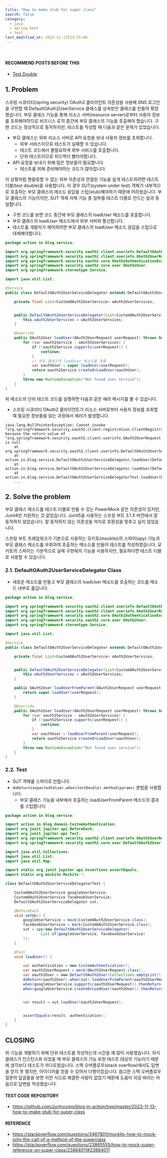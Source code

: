 ```yaml
---
title: "How to make stub for super class"
search: false
category:
  - java
  - spring-boot
  - test
last_modified_at: 2023-11-13T23:55:00
---
```


<br/>

#### RECOMMEND POSTS BEFORE THIS

- [Test Double][test-double-link]

## 1. Problem

스프링 시큐리티(spring security) OAuth2 클라이언트 의존성을 사용해 SNS 로그인을 구현할 때 DefaultOAuth2UserService 클래스를 상속받은 클래스를 만들어 확장했습니다. 부모 클래스 기능을 통해 리소스 서버(resource server)로부터 사용자 정보를 조회해야하므로 비즈니스 로직 중간에 부모 클래스의 기능을 호출해야 했습니다. 구현 코드는 정상적으로 동작하지만, 테스트를 작성할 때 다음과 같은 문제가 있었습니다. 

- 부모 클래스는 외부 리소스 서버로 API 요청을 보내 사용자 정보를 조회합니다.
    - 외부 서비스이므로 테스트가 실패할 수 있습니다.
    - 테스트 코드에서 불필요하게 외부 서비스를 호출합니다. 
    - 단위 테스트이므로 피드백이 빨라야합니다.
- API 요청을 보내기 위해 많은 정보들이 필요합니다.
    - 테스트를 위해 준비해야하는 코드가 많아집니다.

이 상황처럼 핸들링할 수 없는 외부 의존성과 연결된 기능을 쉽게 테스트하려면 테스트 더블(test double)을 사용합니다. 이 경우 SUT(system under test) 객체가 내부적으로 호출하는 부모 클래스의 메소드 응답을 스텁(stub)해야하기 때문에 어려웠습니다. 부모 클래스의 기능이지만, SUT 객체 자체 기능 중 일부를 테스트 더블로 만드는 일과 동일합니다. 

- 구현 코드를 보면 코드 중간에 부모 클래스의 loadUser 메소드를 호출합니다. 
- 부모 클래스의 loadUser 메소드에서 외부 서버와 통신합니다. 
- 테스트를 개발자가 제어하려면 부모 클래스의 loadUser 메소드 응답을 스텁으로 대체해야합니다.

```java
package action.in.blog.service;

import org.springframework.security.oauth2.client.userinfo.DefaultOAuth2UserService;
import org.springframework.security.oauth2.client.userinfo.OAuth2UserRequest;
import org.springframework.security.oauth2.core.OAuth2AuthenticationException;
import org.springframework.security.oauth2.core.user.OAuth2User;
import org.springframework.stereotype.Service;

import java.util.List;

@Service
public class DefaultOAuth2UserServiceDelegator extends DefaultOAuth2UserService {

    private final List<CustomOAuth2UserService> oAuth2UserServices;


    public DefaultOAuth2UserServiceDelegator(List<CustomOAuth2UserService> oAuth2UserServices) {
        this.oAuth2UserServices = oAuth2UserServices;
    }

    @Override
    public OAuth2User loadUser(OAuth2UserRequest userRequest) throws OAuth2AuthenticationException {
        for (var oauth2Service : oAuth2UserServices) {
            if (!oauth2Service.supports(userRequest)) {
                continue;
            }
            // 부모 클래스의 loadUser 메소드를 호출
            var oauthUser = super.loadUser(userRequest);
            return oauth2Service.createOrLoadUser(oauthUser);
        }
        throw new RuntimeException("Not found user service");
    }
}
```

위 메소드의 단위 테스트 코드를 실행하면 다음과 같은 에러 메시지를 볼 수 있습니다. 

- 스프링 시큐리티 OAuth2 클라이언트가 리소스 서버로부터 사용자 정보를 조회할 때 필요한 정보들을 읽는 과정에서 에러가 발생합니다.

```
java.lang.NullPointerException: Cannot invoke "org.springframework.security.oauth2.client.registration.ClientRegistration.getProviderDetails()" because the return value of "org.springframework.security.oauth2.client.userinfo.OAuth2UserRequest.getClientRegistration()" is null
	at org.springframework.security.oauth2.client.userinfo.DefaultOAuth2UserService.loadUser(DefaultOAuth2UserService.java:91)
	at action.in.blog.service.DefaultOAuth2UserServiceDelegator.loadUser(DefaultOAuth2UserServiceDelegator.java:31)
	at action.in.blog.service.DefaultOAuth2UserServiceDelegator.loadUser(DefaultOAuth2UserServiceDelegator.java:27)
	at action.in.blog.service.DefaultOAuth2UserServiceDelegatorTest.loadUser(DefaultOAuth2UserServiceDelegatorTest.java:42)
    ...
```

## 2. Solve the problem 

부모 클래스 메소드를 테스트 더블로 만들 수 있는 PowerMock 같은 의존성이 있지만, Junit4만 지원하는 것 같았습니다. Junit5을 사용하는 스프링 부트 3.1.X 버전에서 잘 동작하지 않았습니다. 잘 동작하지 않는 의존성을 억지로 호환성을 맞추고 싶지 않았습니다. 

스프링 부트 프레임워크가 기본으로 사용하는 모키토(mockito)의 스파이(spy) 기능과 부모 클래스 메소드를 우회하여 호출하는 메소드를 만들어 테스트를 작성하였습니다. 모키토의 스파이는 기본적으로 실제 구현체의 기능을 사용하지만, 필요하다면 테스트 더블로 사용할 수 있습니다. 

### 2.1. DefaultOAuth2UserServiceDelegator Class

- 새로운 메소드를 만들고 부모 클래스의 loadUser 메소드를 호출하는 코드를 메소드 내부로 옮깁니다.

```java
package action.in.blog.service;

import org.springframework.security.oauth2.client.userinfo.DefaultOAuth2UserService;
import org.springframework.security.oauth2.client.userinfo.OAuth2UserRequest;
import org.springframework.security.oauth2.core.OAuth2AuthenticationException;
import org.springframework.security.oauth2.core.user.OAuth2User;
import org.springframework.stereotype.Service;

import java.util.List;

@Service
public class DefaultOAuth2UserServiceDelegator extends DefaultOAuth2UserService {

    private final List<CustomOAuth2UserService> oAuth2UserServices;


    public DefaultOAuth2UserServiceDelegator(List<CustomOAuth2UserService> oAuth2UserServices) {
        this.oAuth2UserServices = oAuth2UserServices;
    }

    public OAuth2User loadUserFromParent(OAuth2UserRequest userRequest) {
        return super.loadUser(userRequest);
    }

    @Override
    public OAuth2User loadUser(OAuth2UserRequest userRequest) throws OAuth2AuthenticationException {
        for (var oauth2Service : oAuth2UserServices) {
            if (!oauth2Service.supports(userRequest)) {
                continue;
            }
            var oauthUser = loadUserFromParent(userRequest);
            return oauth2Service.createOrLoadUser(oauthUser);
        }
        throw new RuntimeException("Not found user service");
    }
}
```

### 2.2. Test

- SUT 객체를 스파이로 만듭니다.
- `doReturn(expectedValue).when(testDouble).method(params)` 문법을 사용합니다. 
    - 부모 클래스 기능을 내부에서 호출하는 loadUserFromParent 메소드의 결과를 스텁합니다.

```java
package action.in.blog.service;

import action.in.blog.domain.CustomAuthentication;
import org.junit.jupiter.api.BeforeEach;
import org.junit.jupiter.api.Test;
import org.springframework.security.oauth2.client.userinfo.OAuth2UserRequest;
import org.springframework.security.oauth2.core.user.DefaultOAuth2User;

import java.util.Collections;
import java.util.List;
import java.util.Map;

import static org.junit.jupiter.api.Assertions.assertEquals;
import static org.mockito.Mockito.*;

class DefaultOAuth2UserServiceDelegatorTest {

    CustomOAuth2UserService googleUserService;
    CustomOAuth2UserService facebookUserService;
    DefaultOAuth2UserServiceDelegator sut;

    @BeforeEach
    void setUp() {
        googleUserService = mock(CustomOAuth2UserService.class);
        facebookUserService = mock(CustomOAuth2UserService.class);
        sut = spy(new DefaultOAuth2UserServiceDelegator(
                List.of(googleUserService, facebookUserService)
        ));
    }

    @Test
    void loadUser() {

        var authentication = new CustomAuthentication();
        var oauth2UserRequest = mock(OAuth2UserRequest.class);
        var oauth2User = new DefaultOAuth2User(Collections.emptyList(), Map.of("id", "junhyunny"), "id");
        doReturn(oauth2User).when(sut).loadUserFromParent(oauth2UserRequest);
        when(googleUserService.supports(oauth2UserRequest)).thenReturn(true);
        when(googleUserService.createOrLoadUser(oauth2User)).thenReturn(authentication);


        var result = sut.loadUser(oauth2UserRequest);


        assertEquals(result, authentication);
    }
}
```

## CLOSING

위 기능을 개발하기 위해 단위 테스트를 작성하는데 시간을 꽤 많이 사용했습니다. 자식 클래스가 인스턴스화 되었을 때 부모 클래스의 기능 또한 테스트 대상의 기능이기 때문에 생각보다 테스트가 까다로웠습니다. 스택 오버플로우(stack overflow)에서도 답변을 얻지 못 했지만, 아이디어를 얻을 수 있어서 다행이었습니다. 참고한 스택 오버플로우 질문의 답글들을 보면 이런 식으로 해결한 사람이 없었기 때문에 도움이 되길 바라는 마음으로 답변을 작성했습니다. 

#### TEST CODE REPOSITORY

- <https://github.com/Junhyunny/blog-in-action/tree/master/2023-11-13-how-to-make-stub-for-super-class>

#### REFERENCE

- <https://stackoverflow.com/questions/3467801/mockito-how-to-mock-only-the-call-of-a-method-of-the-superclass>
- <https://stackoverflow.com/questions/23865555/how-to-mock-super-reference-on-super-class/23884011#23884011>

[test-double-link]: https://junhyunny.github.io/information/test-driven-development/test-double/
